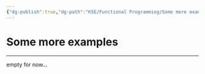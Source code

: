 ```yaml
---
{"dg-publish":true,"dg-path":"KSE/Functional Programming/Some more examples.md","permalink":"/kse/functional-programming/some-more-examples/","tags":["kse"],"created":"2025-02-04T01:45:22.369+02:00","updated":"2025-02-24T12:55:00.174+02:00"}
---
```


# Some more examples
---

empty for now...